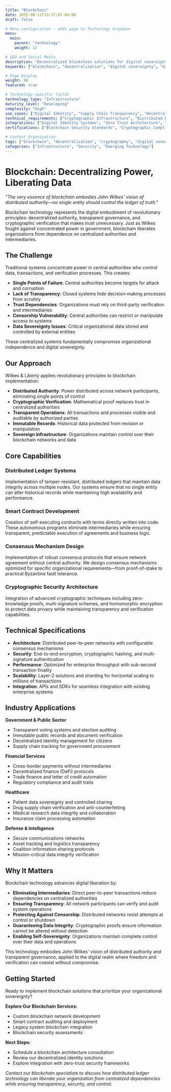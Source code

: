 ```yaml
---
title: "Blockchain"
date: 2025-08-11T13:37:07-04:00
draft: false

# Menu configuration - adds page to Technology dropdown
menu:
  main:
    parent: "technology"
    weight: 12

# SEO and Social Media
description: "Decentralized blockchain solutions for digital sovereignty, transparent governance, and trustless transactions that liberate organizations from centralized control."
keywords: ["blockchain", "decentralization", "digital sovereignty", "distributed ledger", "smart contracts", "cryptographic security", "trustless systems", "transparency"]

# Page Display
weight: 90
featured: true

# Technology-specific fields
technology_type: "Infrastructure"          
maturity_level: "Developing"           
complexity: "High"               
use_cases: ["Digital Identity", "Supply Chain Transparency", "Decentralized Governance", "Secure Transactions", "Asset Tokenization"]
technical_requirements: ["Cryptographic Infrastructure", "Distributed Network Architecture", "Consensus Mechanisms", "Smart Contract Development"]
integrations: ["Digital Identity Systems", "Zero Trust Architecture", "Cybersecurity Platforms", "Cloud Operations"]
certifications: ["Blockchain Security Standards", "Cryptographic Compliance", "Distributed Systems Architecture"]

# Content Organization
tags: ["blockchain", "decentralization", "cryptography", "digital sovereignty", "distributed systems"]
categories: ["Infrastructure", "Security", "Emerging Technology"]
---
```


# Blockchain: Decentralizing Power, Liberating Data

*"The very essence of blockchain embodies John Wilkes' vision of distributed authority—no single entity should control the ledger of truth."*

Blockchain technology represents the digital embodiment of revolutionary principles: decentralized authority, transparent governance, and cryptographic verification that makes trust unnecessary. Just as Wilkes fought against concentrated power in government, blockchain liberates organizations from dependence on centralized authorities and intermediaries.

## The Challenge

Traditional systems concentrate power in central authorities who control data, transactions, and verification processes. This creates:

- **Single Points of Failure**: Central authorities become targets for attack and corruption
- **Lack of Transparency**: Closed systems hide decision-making processes from scrutiny
- **Trust Dependencies**: Organizations must rely on third-party verification and intermediaries
- **Censorship Vulnerability**: Central authorities can restrict or manipulate access to systems
- **Data Sovereignty Issues**: Critical organizational data stored and controlled by external entities

These centralized systems fundamentally compromise organizational independence and digital sovereignty.

## Our Approach

Wilkes & Liberty applies revolutionary principles to blockchain implementation:

- **Distributed Authority**: Power distributed across network participants, eliminating single points of control
- **Cryptographic Verification**: Mathematical proof replaces trust in centralized authorities  
- **Transparent Operations**: All transactions and processes visible and auditable by authorized parties
- **Immutable Records**: Historical data protected from revision or manipulation
- **Sovereign Infrastructure**: Organizations maintain control over their blockchain networks and data

## Core Capabilities

### Distributed Ledger Systems
Implementation of tamper-resistant, distributed ledgers that maintain data integrity across multiple nodes. Our systems ensure that no single entity can alter historical records while maintaining high availability and performance.

### Smart Contract Development
Creation of self-executing contracts with terms directly written into code. These autonomous programs eliminate intermediaries while ensuring transparent, predictable execution of agreements and business logic.

### Consensus Mechanism Design
Implementation of robust consensus protocols that ensure network agreement without central authority. We design consensus mechanisms optimized for specific organizational requirements—from proof-of-stake to practical Byzantine fault tolerance.

### Cryptographic Security Architecture  
Integration of advanced cryptographic techniques including zero-knowledge proofs, multi-signature schemes, and homomorphic encryption to protect data privacy while maintaining transparency and verification capabilities.

## Technical Specifications

- **Architecture**: Distributed peer-to-peer networks with configurable consensus mechanisms
- **Security**: End-to-end encryption, cryptographic hashing, and multi-signature authentication
- **Performance**: Optimized for enterprise throughput with sub-second transaction finality
- **Scalability**: Layer-2 solutions and sharding for horizontal scaling to millions of transactions
- **Integration**: APIs and SDKs for seamless integration with existing enterprise systems

## Industry Applications

**Government & Public Sector**
- Transparent voting systems and election auditing
- Immutable public records and document verification  
- Decentralized identity management for citizens
- Supply chain tracking for government procurement

**Financial Services**
- Cross-border payments without intermediaries
- Decentralized finance (DeFi) protocols
- Trade finance and letter of credit automation
- Regulatory compliance and audit trails

**Healthcare**
- Patient data sovereignty and controlled sharing
- Drug supply chain verification and anti-counterfeiting
- Medical research data integrity and collaboration
- Insurance claim processing automation

**Defense & Intelligence**
- Secure communications networks
- Asset tracking and logistics transparency
- Coalition information sharing protocols
- Mission-critical data integrity verification

## Why It Matters

Blockchain technology advances digital liberation by:

- **Eliminating Intermediaries**: Direct peer-to-peer transactions reduce dependencies on centralized authorities
- **Ensuring Transparency**: All network participants can verify and audit system operations
- **Protecting Against Censorship**: Distributed networks resist attempts at control or shutdown
- **Guaranteeing Data Integrity**: Cryptographic proofs ensure information cannot be altered without detection
- **Enabling Self-Sovereignty**: Organizations maintain complete control over their data and operations

This technology embodies John Wilkes' vision of distributed authority and transparent governance, applied to the digital realm where freedom and verification can coexist without compromise.

## Getting Started

Ready to implement blockchain solutions that prioritize your organizational sovereignty?

**Explore Our Blockchain Services:**
- Custom blockchain network development
- Smart contract auditing and deployment  
- Legacy system blockchain integration
- Blockchain security assessments

**Next Steps:**
- Schedule a blockchain architecture consultation
- Review our decentralized identity solutions
- Explore integration with zero-trust security frameworks

*Contact our blockchain specialists to discuss how distributed ledger technology can liberate your organization from centralized dependencies while ensuring transparency, security, and control.*
